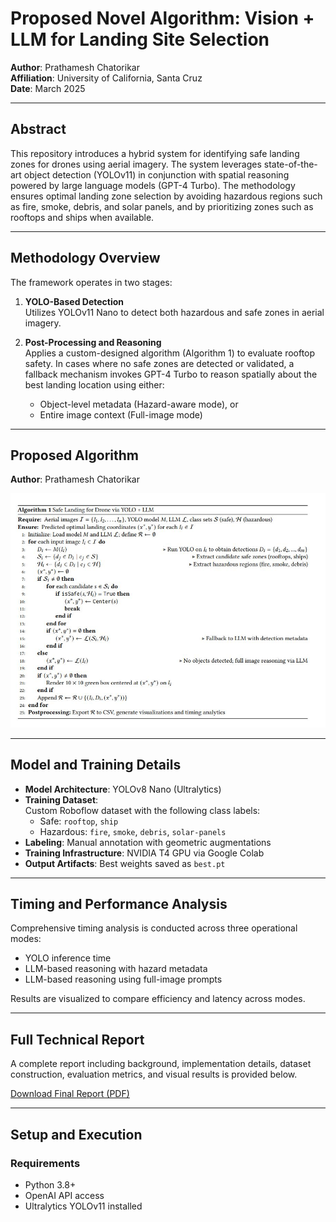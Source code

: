 # Proposed Novel Algorithm: Vision + LLM for Landing Site Selection

**Author**: Prathamesh Chatorikar  
**Affiliation**: University of California, Santa Cruz  
**Date**: March 2025  

---

## Abstract

This repository introduces a hybrid system for identifying safe landing zones for drones using aerial imagery. The system leverages state-of-the-art object detection (YOLOv11) in conjunction with spatial reasoning powered by large language models (GPT-4 Turbo). The methodology ensures optimal landing zone selection by avoiding hazardous regions such as fire, smoke, debris, and solar panels, and by prioritizing zones such as rooftops and ships when available.

---

## Methodology Overview

The framework operates in two stages:

1. **YOLO-Based Detection**  
   Utilizes YOLOv11 Nano to detect both hazardous and safe zones in aerial imagery.
   
2. **Post-Processing and Reasoning**  
   Applies a custom-designed algorithm (Algorithm 1) to evaluate rooftop safety. In cases where no safe zones are detected or validated, a fallback mechanism invokes GPT-4 Turbo to reason spatially about the best landing location using either:
   - Object-level metadata (Hazard-aware mode), or
   - Entire image context (Full-image mode)

---

## Proposed Algorithm

**Author**: Prathamesh Chatorikar
<div align="center">
  <img src="assets/algo.JPG" alt="Algorithm 1: Safe Landing for Drone" width="700">
</div>

---

## Model and Training Details

- **Model Architecture**: YOLOv8 Nano (Ultralytics)
- **Training Dataset**:  
  Custom Roboflow dataset with the following class labels:  
  - Safe: `rooftop`, `ship`  
  - Hazardous: `fire`, `smoke`, `debris`, `solar-panels`
- **Labeling**: Manual annotation with geometric augmentations
- **Training Infrastructure**: NVIDIA T4 GPU via Google Colab
- **Output Artifacts**: Best weights saved as `best.pt`

---

## Timing and Performance Analysis

Comprehensive timing analysis is conducted across three operational modes:

- YOLO inference time
- LLM-based reasoning with hazard metadata
- LLM-based reasoning using full-image prompts

Results are visualized to compare efficiency and latency across modes.

---

## Full Technical Report

A complete report including background, implementation details, dataset construction, evaluation metrics, and visual results is provided below.

[Download Final Report (PDF)](assets/Prathamesh_Chatorikar_Final_Report.pdf)

---

## Setup and Execution

### Requirements

- Python 3.8+
- OpenAI API access
- Ultralytics YOLOv11 installed
